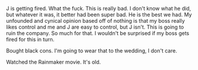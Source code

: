 J is getting fired. What the fuck. This is really bad. I don't know what he did, but whatever it was, it better had been super bad. He is the best we had. My unfounded and cynical opinion based off of nothing is that my boss really likes control and me and J are easy to control, but J isn't. This is going to ruin the company. So much for that. I wouldn't be surprised if my boss gets fired for this in turn.

Bought black cons. I'm going to wear that to the wedding, I don't care.

Watched the Rainmaker movie. It's old.
